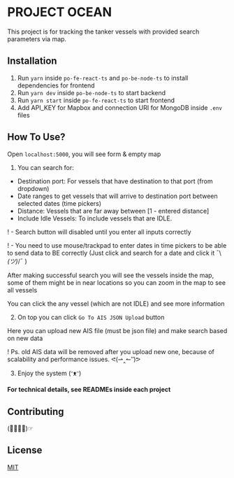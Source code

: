 # PROJECT OCEAN

This project is for tracking the tanker vessels with provided search parameters via map.

## Installation

1. Run `yarn` inside `po-fe-react-ts` and `po-be-node-ts` to install dependencies for frontend
2. Run `yarn dev` inside `po-be-node-ts` to start backend
3. Run `yarn start` inside `po-fe-react-ts` to start frontend
4. Add API_KEY for Mapbox and connection URI for MongoDB inside `.env` files

## How To Use?
Open `localhost:5000`, you will see form & empty map

1. You can search for:
- Destination port: For vessels that have destination to that port (from dropdown)
- Date ranges to get vessels that will arrive to destination port between selected dates (time pickers)
- Distance: Vessels that are far away between [1 - entered distance]
- Include Idle Vessels: To include vessels that are IDLE.

! - Search button will disabled until you enter all inputs correctly

! - You need to use mouse/trackpad to enter dates in time pickers to be able to send data to BE correctly (Just click and search for a date and click it ¯\\_(ツ)_/¯  )

After making successful search you will see the vessels inside the map, some of them might be in near locations so you can zoom in the map to see all vessels

You can click the any vessel (which are not IDLE) and see more information

2. On top you can click `Go To AIS JSON Upload` button

Here you can upload new AIS file (must be json file) and make search based on new data

! Ps. old AIS data will be removed after you upload new one, because of scalability and performance issues. ᕙ(⇀‸↼‶)ᕗ

3. Enjoy the system (ᵔᴥᵔ)

#### For technical details, see READMEs inside each project

## Contributing
(☞ﾟ∀ﾟ)☞

## License
[MIT](https://choosealicense.com/licenses/mit/)
